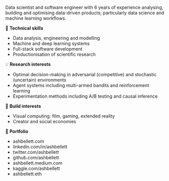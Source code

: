 Data scientist and software engineer with 6 years of experience analysing, building and optimising data-driven products; particularly data science and machine learning workflows.

🔑 **Technical skills**
- Data analysis, engineering and modelling
- Machine and deep learning systems
- Full-stack software development
- Productionisation of scientific research

💡 **Research interests**
- Optimal decision-making in adversarial (competitive) and stochastic (uncertain) environments
- Agent systems including multi-armed bandits and reinforcement learning
- Experimentation methods including A/B testing and causal inference

🔧 **Build interests**
- Visual computing: film, gaming, extended reality
- Creator and social economies

📔 **Portfolio**
- ashbellett.com
- linkedin.com/in/ashbellett
- twitter.com/ashbellett
- github.com/ashbellett
- ashbellett.medium.com
- kaggle.com/ashbellett
- ashbellett.eth
